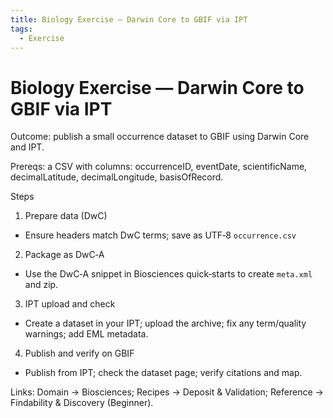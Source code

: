 ```yaml
---
title: Biology Exercise — Darwin Core to GBIF via IPT
tags:
  - Exercise
---
```


# Biology Exercise — Darwin Core to GBIF via IPT

Outcome: publish a small occurrence dataset to GBIF using Darwin Core and IPT.

Prereqs: a CSV with columns: occurrenceID, eventDate, scientificName, decimalLatitude, decimalLongitude, basisOfRecord.

Steps
1) Prepare data (DwC)
- Ensure headers match DwC terms; save as UTF‑8 `occurrence.csv`

2) Package as DwC‑A
- Use the DwC‑A snippet in Biosciences quick‑starts to create `meta.xml` and zip.

3) IPT upload and check
- Create a dataset in your IPT; upload the archive; fix any term/quality warnings; add EML metadata.

4) Publish and verify on GBIF
- Publish from IPT; check the dataset page; verify citations and map.

Links: Domain → Biosciences; Recipes → Deposit & Validation; Reference → Findability & Discovery (Beginner).
